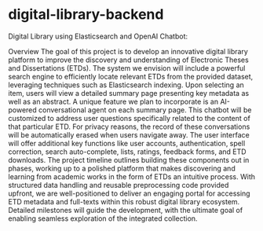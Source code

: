 # digital-library-backend
Digital Library using Elasticsearch and OpenAI Chatbot:

Overview
The goal of this project is to develop an innovative digital library platform to improve the discovery and
understanding of Electronic Theses and Dissertations (ETDs). The system we envision will include a
powerful search engine to efficiently locate relevant ETDs from the provided dataset, leveraging
techniques such as Elasticsearch indexing. Upon selecting an item, users will view a detailed summary
page presenting key metadata as well as an abstract.
A unique feature we plan to incorporate is an AI-powered conversational agent on each summary page.
This chatbot will be customized to address user questions specifically related to the content of that
particular ETD. For privacy reasons, the record of these conversations will be automatically erased when
users navigate away.
The user interface will offer additional key functions like user accounts, authentication, spell correction,
search auto-complete, lists, ratings, feedback forms, and ETD downloads. The project timeline outlines
building these components out in phases, working up to a polished platform that makes discovering and
learning from academic works in the form of ETDs an intuitive process.
With structured data handling and reusable preprocessing code provided upfront, we are well-positioned
to deliver an engaging portal for accessing ETD metadata and full-texts within this robust digital library
ecosystem. Detailed milestones will guide the development, with the ultimate goal of enabling seamless
exploration of the integrated collection.
